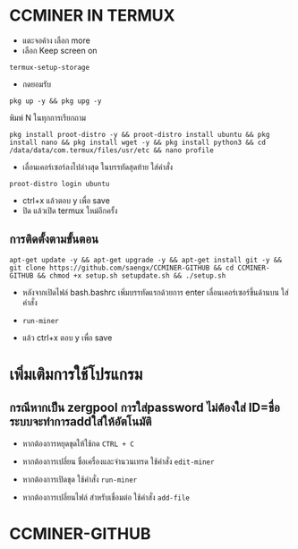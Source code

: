 
# CCMINER IN TERMUX

* แตะจอค้าง เลือก more
* เลือก Keep screen on

```
termux-setup-storage
```
* กดยอมรับ

```
pkg up -y && pkg upg -y
```
พิมพ์ N ในทุกการเรียกถาม
```
pkg install proot-distro -y && proot-distro install ubuntu && pkg install nano && pkg install wget -y && pkg install python3 && cd /data/data/com.termux/files/usr/etc && nano profile
```
* เลื่อนเคอร์เซอร์ลงไปล่างสุด ในบรรทัดสุดท้าย ใส่คำสั่ง
```
proot-distro login ubuntu
```
* ctrl+x แล้วตอบ y เพื่อ save
* ปิด แล้วเปิด termux ใหม่อีกครั้ง

## การติดตั้งตามขั้นตอน
```
apt-get update -y && apt-get upgrade -y && apt-get install git -y && git clone https://github.com/saengx/CCMINER-GITHUB && cd CCMINER-GITHUB && chmod +x setup.sh setupdate.sh && ./setup.sh
```
* หลังจากเปิดไฟล์ bash.bashrc เพิ่มบรรทัดแรกด้วยการ enter เลื่อนเคอร์เซอร์ขึ้นด้านบน ใส่คำสั่ง
- ```run-miner```
* แล้ว ctrl+x ตอบ y เพื่อ save

# เพิ่มเติมการใช้โปรแกรม

## กรณีหากเป็น zergpool การใส่password ไม่ต้องใส่ ID=ชื่อ ระบบจะทำการaddใส่ให้อัตโนมัติ
* หากต้องการหยุดขุดให้ใช้กด ```CTRL + C```
* หากต้องการเปลี่ยน ชื่อเครื่องและจำนวนเทรด ใช้คำสั่ง ```edit-miner```
* หากต้องการเปิดขุด ใช้คำสั่ง ```run-miner```

* หากต้องการเปลี่ยนไฟล์ สำหรับเชื่อมต่อ ใช้คำสั่ง ```add-file```
# CCMINER-GITHUB
